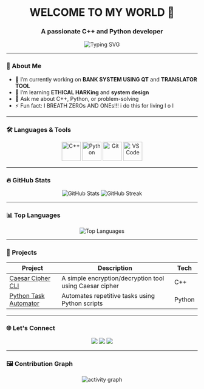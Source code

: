 <!-- Profile Header -->
<h1 align="center">WELCOME TO MY WORLD 👋 </h1>
<h3 align="center">A passionate C++ and Python developer</h3>

<p align="center">
  <img src="https://readme-typing-svg.herokuapp.com?font=Fira+Code&pause=1000&color=36BCF7&center=true&vCenter=true&width=435&lines=Problem+Solver;C%2B%2B+%2F+Python+Developer;Lifelong+Learner" alt="Typing SVG" />
</p>

---

### 🧠 About Me

- 🔭 I’m currently working on **BANK SYSTEM USING QT** and **TRANSLATOR TOOL**
- 🌱 I’m learning **ETHICAL HARKing** and **system design**
- 💬 Ask me about C++, Python, or problem-solving
- ⚡ Fun fact: I BREATH ZEROs AND ONEs!!! i do this for living l o l

---

### 🛠️ Languages & Tools

<p align="center">
  <img src="https://cdn.jsdelivr.net/gh/devicons/devicon/icons/cplusplus/cplusplus-original.svg" alt="C++" width="50" height="50"/>
  <img src="https://cdn.jsdelivr.net/gh/devicons/devicon/icons/python/python-original.svg" alt="Python" width="50" height="50"/>
  <img src="https://cdn.jsdelivr.net/gh/devicons/devicon/icons/git/git-original.svg" alt="Git" width="50" height="50"/>
  <img src="https://cdn.jsdelivr.net/gh/devicons/devicon/icons/vscode/vscode-original.svg" alt="VS Code" width="50" height="50"/>
</p>

---

### 🔥 GitHub Stats

<p align="center">
  <img src="https://github-readme-stats.vercel.app/api?username=YourGitHubUsername&show_icons=true&theme=tokyonight" alt="GitHub Stats"/>
  <img src="https://github-readme-streak-stats.herokuapp.com/?user=YourGitHubUsername&theme=tokyonight" alt="GitHub Streak"/>
</p>

---

### 📊 Top Languages

<p align="center">
  <img src="https://github-readme-stats.vercel.app/api/top-langs/?username=YourGitHubUsername&layout=compact&theme=tokyonight" alt="Top Languages">
</p>

---

### 💼 Projects

| Project | Description | Tech |
|--------|-------------|------|
| [Caesar Cipher CLI](https://github.com/YourGitHubUsername/caesar-cipher-cpp) | A simple encryption/decryption tool using Caesar cipher | C++ |
| [Python Task Automator](https://github.com/YourGitHubUsername/python-automation) | Automates repetitive tasks using Python scripts | Python |

---

### 🌐 Let's Connect

<p align="center">
  <a href="https://www.linkedin.com/in/your-profile"><img src="https://img.shields.io/badge/LinkedIn-blue?style=for-the-badge&logo=linkedin" /></a>
  <a href="mailto:your@email.com"><img src="https://img.shields.io/badge/Gmail-D14836?style=for-the-badge&logo=gmail&logoColor=white" /></a>
  <a href="https://github.com/YourGitHubUsername"><img src="https://img.shields.io/badge/GitHub-100000?style=for-the-badge&logo=github&logoColor=white" /></a>
</p>

---

### 🖼️ Contribution Graph

<p align="center">
  <img src="https://github-readme-activity-graph.cyclic.app/graph?username=YourGitHubUsername&theme=react-dark" alt="activity graph"/>
</p>
